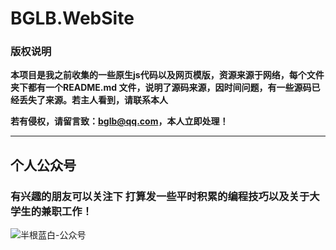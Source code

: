 # BGLB.WebSite

### 版权说明

**本项目是我之前收集的一些原生js代码以及网页模版，资源来源于网络，每个文件夹下都有一个README.md 文件，说明了源码来源，因时间问题，有一些源码已经丢失了来源。若主人看到，请联系本人**

**若有侵权，请留言致：bglb@qq.com，本人立即处理！**



------

## 个人公众号 

### 有兴趣的朋友可以关注下  打算发一些平时积累的编程技巧以及关于大学生的兼职工作！

![半根蓝白-公众号](C:\Users\半根蓝白\Desktop\BGLB.WebSite\img\扫码_搜索联合传播样式-白色版.png)




